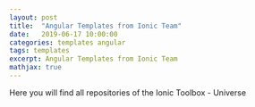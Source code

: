 ```yaml
---
layout: post
title:  "Angular Templates from Ionic Team"
date:   2019-06-17 10:00:00
categories: templates angular
tags: templates
excerpt: Angular Templates from Ionic Team
mathjax: true
---
```


Here you will find all repositories of the Ionic Toolbox - Universe 

[Learning-Ionic3]: https://github.com/Learning-Ionic3
[Learning-Ionic4]: https://github.com/Learning-Ionic4
[Tutorial_CSS3]: https://github.com/Tutorial_CSS3
[ionic-components]: https://github.com/ionic-components
[ionic-directives]: https://github.com/ionic-directives
[ionic-enrichment]: https://github.com/ionic-enrichment
[ionic-library]: https://github.com/ionic-library
[ionic-pages]: https://github.com/ionic-pages
[ionic-pipes]: https://github.com/ionic-pipes
[ionic-playground]: https://github.com/ionic-playground
[ionic-services]: https://github.com/ionic-services
[ionic-starter]: https://github.com/ionic-starter
[ionic-team]: https://github.com/ionic-team
[ionic-templates]: https://github.com/ionic-templates
[ionic-toolbox]: https://github.com/ionic-toolbox
[ionic-toolbox-work]: https://github.com/ionic-toolbox-work
[ionic-training]: https://github.com/ionic-training
[ionic-vue-toolbox]: https://github.com/ionic-vue-toolbox
[ionic2blueprints]: https://github.com/ionic2blueprints
[ionic3-library]: https://github.com/ionic3-library
[ionic3-toolbox]: https://github.com/ionic3-toolbox
[ionic4-library]: https://github.com/ionic4-library
[ionic4-toolbox]: https://github.com/ionic4-toolbox
[ionic4-toolbox-work]: https://github.com/ionic4-toolbox-work
[ionicthemes]: https://github.com/ionicthemes
[lathonez]: https://github.com/lathonez
[r14r]: https://github.com/r14r